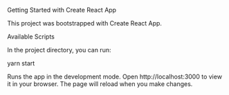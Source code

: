 Getting Started with Create React App

This project was bootstrapped with Create React App.

Available Scripts

In the project directory, you can run:

yarn start

Runs the app in the development mode.
Open http://localhost:3000 to view it in your browser.
The page will reload when you make changes.
